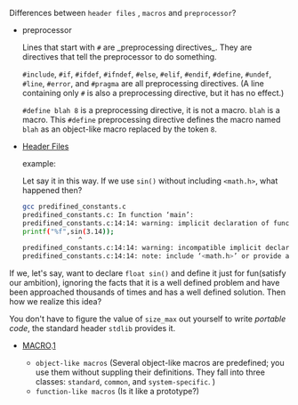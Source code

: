 Differences between `header files` , `macros` and `preprocessor`?

* preprocessor

  Lines that start with `#` are \_preprocessing directives_.  They are directives that tell the preprocessor to do something.

  `#include`, `#if`, `#ifdef`, `#ifndef`, `#else`, `#elif`, `#endif`, `#define`, `#undef`, `#line`, `#error`, and `#pragma` are all preprocessing directives.  (A line containing only `#` is also a preprocessing directive, but it has no effect.)

  `#define blah 8` is a preprocessing directive, it is not a macro.  `blah` is a macro.  This `#define` preprocessing directive defines the macro named `blah` as an object-like macro replaced by the token `8`.

* [Header Files](https://gcc.gnu.org/onlinedocs/gcc-3.0.2/cpp_2.html)

  example:

  Let say it in this way. If we use `sin()` without including `<math.h>`, what happened then?
  ```bash
  gcc predifined_constants.c
  predifined_constants.c: In function ‘main’:
  predifined_constants.c:14:14: warning: implicit declaration of function ‘sin’ [-Wimplicit-function-declaration]
  printf("%f",sin(3.14));
                ^
  predifined_constants.c:14:14: warning: incompatible implicit declaration of built-in function ‘sin’
  predifined_constants.c:14:14: note: include ‘<math.h>’ or provide a declaration of ‘sin’
  ```
If we, let's say, want to declare `float sin()` and define it just for fun(satisfy our ambition), ignoring the facts that it is a well defined problem and have been approached thousands of times and has a well defined solution. Then how we realize this idea?

You don't have to figure the value of `size_max` out yourself to write *portable code*, the standard header `stdlib` provides it.

* [MACRO](https://gcc.gnu.org/onlinedocs/cpp/Macros.html).[1](https://www.quora.com/What-are-macros-in-C)

  * `object-like macros` (Several object-like macros are predefined; you use them without suppling their definitions. They fall into three classes: `standard`, `common`, and `system-specific`. )
  * `function-like macros` (Is it like a prototype?)
